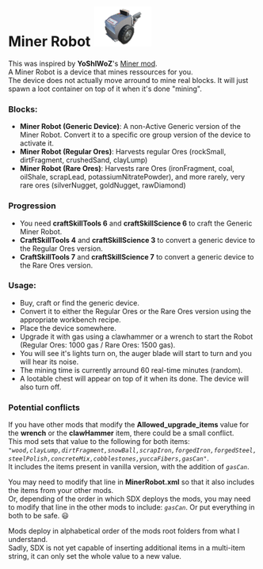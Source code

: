 <!--Read this in github to have all the visuals and formatting: https://github.com/manux32/7dtdSdxMods/tree/master/Manux_MinerRobot-->
# Miner Robot ![miner](Icons/minerGeneric.png)

This was inspired by **YoShIWoZ**'s [Miner mod](https://7daystodie.com/forums/showthread.php?47379-Miner).  
A Miner Robot is a device that mines ressources for you.  
The device does not actually move arround to mine real blocks. It will just spawn a loot container on top of it when it's done "mining".

### Blocks:
- **Miner Robot (Generic Device)**: A non-Active Generic version of the Miner Robot. Convert it to a specific ore group version of the device to activate it.
- **Miner Robot (Regular Ores)**: Harvests regular Ores (rockSmall, dirtFragment, crushedSand, clayLump)
- **Miner Robot (Rare Ores)**: Harvests rare Ores (ironFragment, coal, oilShale, scrapLead, potassiumNitratePowder), and more rarely, very rare ores (silverNugget, goldNugget, rawDiamond)

### Progression
- You need **craftSkillTools 6** and **craftSkillScience 6** to craft the Generic Miner Robot.
- **CraftSkillTools 4** and **craftSkillScience 3** to convert a generic device to the Regular Ores version.
- **CraftSkillTools 7** and **craftSkillScience 7** to convert a generic device to the Rare Ores version.

### Usage:
- Buy, craft or find the generic device.
- Convert it to either the Regular Ores or the Rare Ores version using the appropriate workbench recipe.
- Place the device somewhere.
- Upgrade it with gas using a clawhammer or a wrench to start the Robot (Regular Ores: 1000 gas / Rare Ores: 1500 gas). 
- You will see it's lights turn on, the auger blade will start to turn and you will hear its noise.
- The mining time is currently arround 60 real-time minutes (random).
- A lootable chest will appear on top of it when its done. The device will also turn off. 

### Potential conflicts
If you have other mods that modify the **Allowed_upgrade_items** value for the **wrench** or the **clawHammer** item, there could be a small conflict.  
This mod sets that value to the following for both items: *```"wood,clayLump,dirtFragment,snowBall,scrapIron,forgedIron,forgedSteel,steelPolish,concreteMix,cobblestones,yuccaFibers,gasCan"```*.  
It includes the items present in vanilla version, with the addition of *```gasCan```*.  

You may need to modify that line in **MinerRobot.xml** so that it also includes the items from your other mods.  
Or, depending of the order in which SDX deploys the mods, you may need to modify that line in the other mods to include: *```gasCan```*. Or put everything in both to be safe. :smiley:  

Mods deploy in alphabetical order of the mods root folders from what I understand.  
Sadly, SDX is not yet capable of inserting additional items in a multi-item string, it can only set the whole value to a new value.
